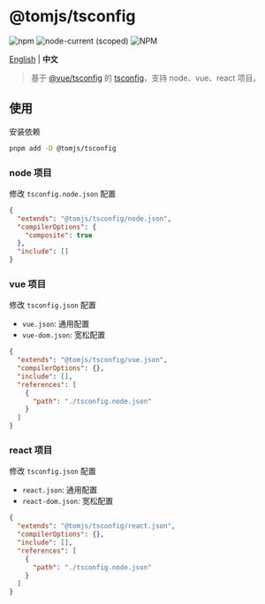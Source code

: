# @tomjs/tsconfig

![npm](https://img.shields.io/npm/v/@tomjs/tsconfig) ![node-current (scoped)](https://img.shields.io/node/v/@tomjs/tsconfig) ![NPM](https://img.shields.io/npm/l/@tomjs/tsconfig)

[English](./README.md) | **中文**

> 基于 [@vue/tsconfig](https://github.com/vuejs/tsconfig) 的 [tsconfig](https://www.typescriptlang.org/tsconfig)，支持 node、vue、react 项目。

## 使用

安装依赖

```bash
pnpm add -D @tomjs/tsconfig
```

### node 项目

修改 `tsconfig.node.json` 配置

```json
{
  "extends": "@tomjs/tsconfig/node.json",
  "compilerOptions": {
    "composite": true
  },
  "include": []
}
```

### vue 项目

修改 `tsconfig.json` 配置

- `vue.json`: 通用配置
- `vue-dom.json`: 宽松配置

```json
{
  "extends": "@tomjs/tsconfig/vue.json",
  "compilerOptions": {},
  "include": [],
  "references": [
    {
      "path": "./tsconfig.node.json"
    }
  ]
}
```

### react 项目

修改 `tsconfig.json` 配置

- `react.json`: 通用配置
- `react-dom.json`: 宽松配置

```json
{
  "extends": "@tomjs/tsconfig/react.json",
  "compilerOptions": {},
  "include": [],
  "references": [
    {
      "path": "./tsconfig.node.json"
    }
  ]
}
```
